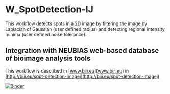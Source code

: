 # W_SpotDetection-IJ
This workflow detects spots in a 2D image by filtering the image by Laplacian of Gaussian (user defined radius) and detecting regional intensity minima (user defined noise tolerance).

## Integration with NEUBIAS web-based database of bioimage analysis tools 
This workflow is described in [www.biii.eu](www.biii.eu) in [http://biii.eu/spot-detection-imagej](http://biii.eu/spot-detection-imagej)

[![Binder](https://mybinder.org/badge_logo.svg)](https://mybinder.org/v2/gh/Neubias-WG5/Jupyter_SpotDetection-IJ.git/v2.4?filepath=2d-spot-detection-ij.ipynb)


